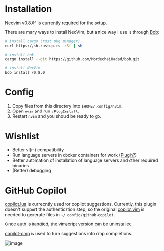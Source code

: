# Installation

Neovim v0.8.0^ is currently required for the setup.

There are many ways to install NeoVim, but a nice way I use is through [Bob](https://github.com/MordechaiHadad/bob.git):

```sh
# install cargo (rust pkg manager)
curl https://sh.rustup.rs -sSf | sh

# install bob
cargo install --git https://github.com/MordechaiHadad/bob.git

# install NeoVim
bob install v0.8.0
```

# Config

1. Copy files from this directory into `$HOME/.config/nvim`.
2. Open `nvim` and run `:PlugInstall`.
3. Restart `nvim` and you should be ready to go.

# Wishlist

- Better vi(m) compatibility
- Run language servers in docker containers for work ([Plugin?](https://github.com/lspcontainers/lspcontainers.nvim))
- Better automation of installation of language servers and other required binaries
- (Better) debugging

# GitHub Copilot

[copilot.lua](https://github.com/zbirenbaum/copilot.lua) is currecntly used for copilot suggestions. Currently, this plugin doesn't support the authentication step, so the original [copilot.vim](https://github.com/github/copilot.vim) is needed to generate files in `~/.config/github-copilot`.

Once auth is handled, the vimscript version can be uninstalled.

[copilot-cmp](https://github.com/zbirenbaum/copilot-cmp) is used to turn suggestions into cmp completions.

![image](https://user-images.githubusercontent.com/9198690/178099328-ea886b45-e071-40a4-8f27-5ee262b81ec0.png)

